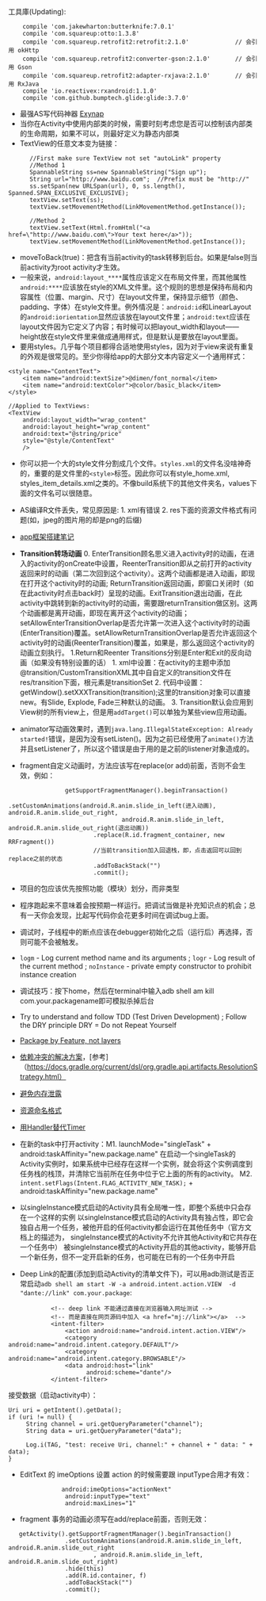 工具庫(Updating):
```
    compile 'com.jakewharton:butterknife:7.0.1'
    compile 'com.squareup:otto:1.3.8'
    compile 'com.squareup.retrofit2:retrofit:2.1.0'             // 会引用 okHttp
    compile 'com.squareup.retrofit2:converter-gson:2.1.0'       // 会引用 Gson
    compile 'com.squareup.retrofit2:adapter-rxjava:2.1.0'       // 会引用 RxJava
    compile 'io.reactivex:rxandroid:1.1.0'
    compile 'com.github.bumptech.glide:glide:3.7.0'
```

- 最强AS写代码神器 [Exynap](http://exynap.com/)
- 当你在Activity中使用内部类的时候，需要时刻考虑您是否可以控制该内部类的生命周期，如果不可以，则最好定义为静态内部类
- TextView的任意文本变为链接：
```
      //First make sure TextView not set "autoLink" property
      //Method 1
      SpannableString ss=new SpannableString("Sign up");
      String url="http://www.baidu.com";  //Prefix must be "http://"
      ss.setSpan(new URLSpan(url), 0, ss.length(), Spanned.SPAN_EXCLUSIVE_EXCLUSIVE);
      textView.setText(ss);
      textView.setMovementMethod(LinkMovementMethod.getInstance());
        
      //Method 2
      textView.setText(Html.fromHtml("<a href=\"http://www.baidu.com\">Your text here</a>"));
      textView.setMovementMethod(LinkMovementMethod.getInstance());
```

- moveToBack(true)：把含有当前activity的task转移到后台。如果是false则当前activity为root activity才生效。
- 一般来说，`android:layout_****`属性应该定义在布局文件里，而其他属性`android:****`应该放在style的XML文件里。这个规则的思想是保持布局和内容属性（位置、margin、尺寸）在layout文件里，保持显示细节（颜色、padding、字体）在style文件里。例外情况是：`android:id`和LinearLayout的`android:iorientation`显然应该放在layout文件里；`android:text`应该在layout文件因为它定义了内容；有时候可以把layout_width和layout——height放在style文件里来做成通用样式，但是默认是要放在layout里面。
- 要用styles。几乎每个项目都得合适地使用styles，因为对于view来说有重复的外观是很常见的。至少你得给app的大部分文本内容定义一个通用样式：

```
<style name="ContentText">
    <item name="android:textSize">@dimen/font_normal</item>
    <item name="android:textColor">@color/basic_black</item>
</style>

//Applied to TextViews:
<TextView
    android:layout_width="wrap_content"
    android:layout_height="wrap_content"
    android:text="@string/price"
    style="@style/ContentText"
    />
```

- 你可以把一个大的style文件分割成几个文件。`styles.xml`的文件名没啥神奇的，重要的是文件里的`<style>`标签。因此你可以有style_home.xml, styles_item_details.xml之类的。不像build系统下的其他文件夹名，values下面的文件名可以很随意。
- AS编译R文件丢失，常见原因是: 1. xml有错误 2. res下面的资源文件格式有问题(如，jpeg的图片用的却是png的后缀)
- [app框架搭建笔记](http://www.jianshu.com/p/3b3932d3afab)
- **Transition转场动画**
      0. EnterTransition顾名思义进入activity时的动画，在进入的activity的onCreate中设置，ReenterTransition即从之前打开的activity返回来时的动画（第二次回到这个activity）。这两个动画都是进入动画，即现在打开这个activity时的动画; ReturnTransition返回动画，即窗口关闭时（如在此activity时点击back时）呈现的动画。ExitTransition退出动画，在此activity中跳转到新的activity时的动画，需要跟returnTransition做区别。这两个动画都是离开动画，即现在离开这个activity的动画；setAllowEnterTransitionOverlap是否允许第一次进入这个activity时的动画(EnterTransition)覆盖。setAllowReturnTransitionOverlap是否允许返回这个activity时的动画(ReenterTransition)覆盖，如果是，那么返回这个activity的动画立刻执行。
      1.Return和Reenter Transitions分别是Enter和Exit的反向动画（如果没有特别设置的话）
      1. xml中设置：在activity的主题中添加<item name="android:windowXXXTransition">@transition/CustomTransitionXML</item>其中自自定义的transition文件在res/transition下面，根元素是transitionSet
      2. 代码中设置： getWindow().setXXXTransition(transition);这里的transition对象可以直接new。有Slide, Explode, Fade三种默认的动画。
      3. Transition默认会应用到View树的所有view上，但是用`addTarget()`可以单独为某些view应用动画。      


- animator写动画效果时，遇到`java.lang.IllegalStateException: Already started!`错误，是因为没有setListen()。因为之前已经使用了`animate()`方法并且setListener了，所以这个错误是由于用的是之前的listener对象造成的。

- fragment自定义动画时，方法应该写在replace(or add)前面，否则不会生效，例如：
```
                getSupportFragmentManager().beginTransaction()
                        .setCustomAnimations(android.R.anim.slide_in_left(进入动画), android.R.anim.slide_out_right,
                                android.R.anim.slide_in_left, android.R.anim.slide_out_right(退出动画))
                        .replace(R.id.fragment_container, new RRFragment())
                        //当前transition加入回退栈，即，点击返回可以回到replace之前的状态
                        .addToBackStack("")
                        .commit();
```

- 项目的包应该优先按照功能（模块）划分，而非类型
- 程序跑起来不意味着会按预期一样运行。把调试当做是补充知识点的机会；总有一天你会发现，比起写代码你会花更多时间在调试bug上面。
- 调试时，子线程中的断点应该在debugger初始化之后（运行后）再选择，否则可能不会被触发。
- `logm` - Log current method name and its arguments ; `logr` - Log result of the current method ; `noInstance` - private empty constructor to prohibit instance creation
- 调试技巧：按下home，然后在terminal中输入adb shell am kill com.your.packagename即可模拟杀掉后台
- Try to understand and follow TDD (Test Driven Development) ; Follow the DRY principle DRY = Do not Repeat Yourself
- [Package by Feature, not layers](https://medium.com/the-engineering-team/package-by-features-not-layers-2d076df1964d)
- [依赖冲突的解决方案](http://crushingcode.co/the-curious-case-of-dependency-conflicts/)，[参考]（https://docs.gradle.org/current/dsl/org.gradle.api.artifacts.ResolutionStrategy.html）
- [避免内存泄露](http://blog.nimbledroid.com/2016/09/06/stop-memory-leaks.html)
- [资源命名格式](http://jeroenmols.com/blog/2016/03/07/resourcenaming/)
- [用Handler替代Timer](http://www.mopri.de/2010/timertask-bad-do-it-the-android-way-use-a-handler/)
- 在新的task中打开activity：M1. launchMode="singleTask" + android:taskAffinity="new.package.name" 在启动一个singleTask的Activity实例时，如果系统中已经存在这样一个实例，就会将这个实例调度到任务栈的栈顶，并清除它当前所在任务中位于它上面的所有的activity。 M2. `intent.setFlags(Intent.FLAG_ACTIVITY_NEW_TASK);` + android:taskAffinity="new.package.name" 
-   以singleInstance模式启动的Activity具有全局唯一性，即整个系统中只会存在一个这样的实例
    以singleInstance模式启动的Activity具有独占性，即它会独自占用一个任务，被他开启的任何activity都会运行在其他任务中（官方文档上的描述为，      singleInstance模式的Activity不允许其他Activity和它共存在一个任务中）
    被singleInstance模式的Activity开启的其他activity，能够开启一个新任务，但不一定开启新的任务，也可能在已有的一个任务中开启

- Deep Link的配置(添加到启动Activity的清单文件下)，可以用adb测试是否正常启动`adb shell am start -W -a android.intent.action.VIEW  -d "dante://link" com.your.package`:

```
            <!-- deep link 不能通过直接在浏览器输入网址测试 -->
            <!-- 而是直接在网页源码中加入 <a href="mj://link"></a>  -->
            <intent-filter>
                <action android:name="android.intent.action.VIEW"/>
                <category android:name="android.intent.category.DEFAULT"/>
                <category android:name="android.intent.category.BROWSABLE"/>
                <data android:host="link"
                      android:scheme="dante"/>
            </intent-filter>
```

接受数据（启动activity中）：

```
Uri uri = getIntent().getData();
if (uri != null) {
     String channel = uri.getQueryParameter("channel");
     String data = uri.getQueryParameter("data");

     Log.i(TAG, "test: receive Uri, channel:" + channel + " data: " + data);
}
```

- EditText 的 imeOptions 设置 action 的时候需要跟 inputType合用才有效：
```
               android:imeOptions="actionNext"
                android:inputType="text" 
                android:maxLines="1"
```
- fragment 事务的动画必须写在add/replace前面，否则无效：
```
   getActivity().getSupportFragmentManager().beginTransaction()
                .setCustomAnimations(android.R.anim.slide_in_left, android.R.anim.slide_out_right
                        , android.R.anim.slide_in_left, android.R.anim.slide_out_right)
                .hide(this)
                .add(R.id.container, f)
                .addToBackStack("")
                .commit();
```
